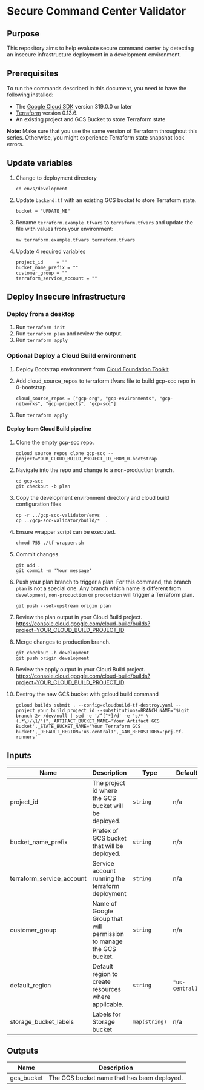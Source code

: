 # Secure Command Center Validator

## Purpose

This repository aims to help evaluate secure command center by detecting an insecure infrastructure deployment in a development environment.

## Prerequisites

To run the commands described in this document, you need to have the following
installed:

- The [Google Cloud SDK](https://cloud.google.com/sdk/install) version 319.0.0 or later
- [Terraform](https://www.terraform.io/downloads.html) version 0.13.6.
- An existing project and GCS Bucket to store Terraform state

**Note:** Make sure that you use the same version of Terraform throughout this
series. Otherwise, you might experience Terraform state snapshot lock errors.

## Update variables

1. Change to deployment directory
   ```
   cd envs/development
   ```
1. Update `backend.tf` with an existing GCS bucket to store Terraform state.
   ```
   bucket = "UPDATE_ME"
   ```
1. Rename `terraform.example.tfvars` to `terraform.tfvars` and update the file with values from your environment:
   ```
   mv terraform.example.tfvars terraform.tfvars
   ```
1. Update 4 required  variables
   ```
   project_id     = ""
   bucket_name_prefix = ""
   customer_group = ""
   terraform_service_account = ""
   ```

## Deploy Insecure Infrastructure

### Deploy from a desktop

1. Run `terraform init`
1. Run `terraform plan` and review the output.
1. Run `terraform apply`

### Optional Deploy a Cloud Build environment

1. Deploy Bootstrap environment from [Cloud Foundation Toolkit](https://github.com/terraform-google-modules/terraform-example-foundation/tree/master/0-bootstrap)

1. Add cloud_source_repos to terraform.tfvars file to build gcp-scc repo in 0-bootstrap

   ```
   cloud_source_repos = ["gcp-org", "gcp-environments", "gcp-networks", "gcp-projects", "gcp-scc"]
   ```
1. Run `terraform apply`

#### Deploy from Cloud Build pipeline

1. Clone the empty gcp-scc repo.
   ```
   gcloud source repos clone gcp-scc --project=YOUR_CLOUD_BUILD_PROJECT_ID_FROM_0-bootstrap
   ```
1. Navigate into the repo and change to a non-production branch.
   ```
   cd gcp-scc
   git checkout -b plan
   ```
1. Copy the development environment directory and cloud build configuration files
   ```
   cp -r ../gcp-scc-validator/envs  .
   cp ../gcp-scc-validator/build/*  . 
   ```
1. Ensure wrapper script can be executed.
   ```
   chmod 755 ./tf-wrapper.sh
   ```
1. Commit changes.
   ```
   git add .
   git commit -m 'Your message'
   ```
1. Push your plan branch to trigger a plan. For this command, the branch `plan` is not a special one. Any branch which name is different from `development`, `non-production` or `production` will trigger a Terraform plan.
   ```
   git push --set-upstream origin plan
   ```
1. Review the plan output in your Cloud Build project. https://console.cloud.google.com/cloud-build/builds?project=YOUR_CLOUD_BUILD_PROJECT_ID
1. Merge changes to production branch.
   ```
   git checkout -b development
   git push origin development
   ```
1. Review the apply output in your Cloud Build project. https://console.cloud.google.com/cloud-build/builds?project=YOUR_CLOUD_BUILD_PROJECT_ID

1. Destroy the new GCS bucket with gcloud build command
   ```
   gcloud builds submit . --config=cloudbuild-tf-destroy.yaml --project your_build_project_id --substitutions=BRANCH_NAME="$(git branch 2> /dev/null | sed -e '/^[^*]/d' -e 's/* \(.*\)/\1/')",_ARTIFACT_BUCKET_NAME='Your Artifact GCS Bucket',_STATE_BUCKET_NAME='Your Terraform GCS bucket',_DEFAULT_REGION='us-central1',_GAR_REPOSITORY='prj-tf-runners'
   ```

<!-- BEGINNING OF PRE-COMMIT-TERRAFORM DOCS HOOK -->

## Inputs

| Name                  | Description                                                         | Type          | Default         | Required |
| --------------------- | ------------------------------------------------------------------- | ------------- | --------------- | :------: |
| project_id            | The project id where the GCS bucket will be deployed.               | `string`      | n/a             |   yes    |
| bucket_name_prefix    | Prefex of GCS bucket that will be deployed.                         | `string`      | n/a             |   yes    |
| terraform_service_account    | Service account running the terraform deployment                         | `string`      | n/a             |   yes    |
| customer_group        | Name of Google Group that will permission to manage the GCS bucket. | `string`      | n/a             |   yes    |
| default_region        | Default region to create resources where applicable.                | `string`      | `"us-central1"` |    no    |
| storage_bucket_labels | Labels for Storage bucket                                           | `map(string)` | n/a             |    no    |

## Outputs

| Name       | Description                                 |
| ---------- | ------------------------------------------- |
| gcs_bucket | The GCS bucket name that has been deployed. |

<!-- END OF PRE-COMMIT-TERRAFORM DOCS HOOK -->
